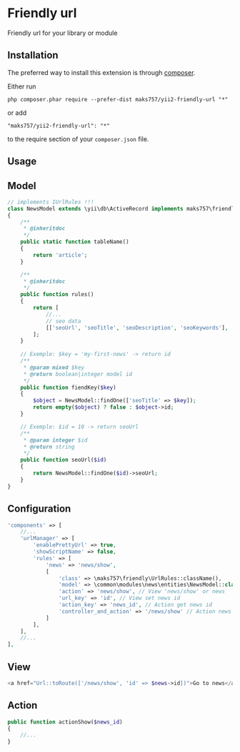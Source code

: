 Friendly url
============
Friendly url for your library or module

Installation
------------

The preferred way to install this extension is through [composer](http://getcomposer.org/download/).

Either run

```
php composer.phar require --prefer-dist maks757/yii2-friendly-url "*"
```

or add

```
"maks757/yii2-friendly-url": "*"
```

to the require section of your `composer.json` file.


Usage
-----

Model
-----
```php
// implements IUrlRules !!!
class NewsModel extends \yii\db\ActiveRecord implements maks757\friendly\components\IUrlRules
{
    /**
     * @inheritdoc
     */
    public static function tableName()
    {
        return 'article';
    }

    /**
     * @inheritdoc
     */
    public function rules()
    {
        return [
            //...
            // seo data
            [['seoUrl', 'seoTitle', 'seoDescription', 'seoKeywords'], 'string']
        ];
    }
    
    // Exemple: $key = 'my-first-news' -> return id
    /**
     * @param mixed $key
     * @return boolean|integer model id
     */
    public function fiendKey($key)
    {
        $object = NewsModel::findOne(['seoTitle' => $key]);
        return empty($object) ? false : $object->id;
    }

    // Exemple: $id = 10 -> return seoUrl
    /**
     * @param integer $id
     * @return string
     */
    public function seoUrl($id)
    {
        return NewsModel::findOne($id)->seoUrl;
    }
}
```

Configuration
-----
```php
'components' => [
    //...
    'urlManager' => [
        'enablePrettyUrl' => true,
        'showScriptName' => false,
        'rules' => [
            'news' => 'news/show',
            [
                'class' => \maks757\friendly\UrlRules::className(),
                'model' => \common\modules\news\entities\NewsModel::class,
                'action' => 'news/show', // View 'news/show' or news
                'url_key' => 'id', // View set news id
                'action_key' => 'news_id', // Action get news id
                'controller_and_action' => '/news/show' // Action news show
            ]
        ],
    ],
    //...
],
```

View
-----
```php
<a href="Url::toRoute(['/news/show', 'id' => $news->id])">Go to news</a>
```

Action
-----
```php
public function actionShow($news_id)
{
    //...
}
```
